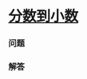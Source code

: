 # [分数到小数](https://leetcode-cn.com/problems/fraction-to-recurring-decimal)

### 问题

### 解答

```

```


